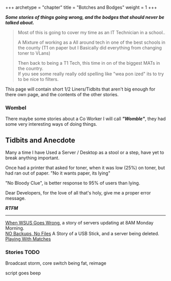 +++
archetype = "chapter"
title = "Botches and Bodges"
weight = 1
+++

***Some stories of things going wrong, and the bodges that should never be talked about.***  

>Most of this is going to cover my time as an IT Technician in a school..  
>
>A Mixture of working as a All around tech in one of the best schools in the county (T1 on paper but I Basically did everything from changing toner to VLans)  
>
>Then back to being a T1 Tech, this time in on of the biggest MATs in the country.  
> If you see some really really odd spelling like "wea pon ized" its to try to be nice to filters.  

This page will contain short 1/2 Liners/Tidbits that aren't big enough for there own page, and the contents of the other stories.

### Wombel 
There maybe some stories about a Co Worker I will call ***"Womble"***, they had some very interesting ways of doing things.  

## Tidbits and Anecdote

Many a time  I have Used a Server / Desktop as a stool or a step, have yet to break anything important.  

Once had a printer that asked for toner, when it was low (25%) on toner, but had ran out of paper. "No it wants paper, its lying"

"No Bloody Clue", is better response to 95% of users than lying.

<!--
I have yet to have a ticket marked "Urgent" that was.

"Script doesn't work", yes it does, you just gave it bad data.  
-->
Dear Developers, for the love of all that's holy, give me a proper error message.

***RTFM***

---

[When WSUS Goes Wrong](../../whoops/8amserver/), a story of servers updating at 8AM Monday Morning.  
[NO Backups, No Files](../../whoops/usbserver/) A Story of a USB Stick, and a server being deleted.  
[Playing With Matches](../../whoops/FireMuhaha/)

### Stories TODO

Broadcast storm, core switch being fat, reimage

script goes beep
